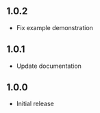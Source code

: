 ## 1.0.2

* Fix example demonstration

## 1.0.1

* Update documentation

## 1.0.0

* Initial release
